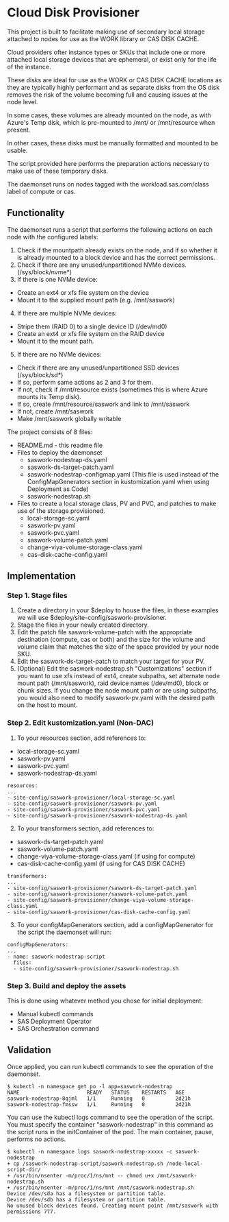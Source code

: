 # Cloud Disk Provisioner

This project is built to facilitate making use of secondary local storage attached to nodes for use as the WORK library or CAS DISK CACHE.

Cloud providers ofter instance types or SKUs that include one or more attached local storage devices that are ephemeral, or exist only for the life of the instance.

These disks are ideal for use as the WORK or CAS DISK CACHE locations as they are typically highly performant and as separate disks from the OS disk removes the risk of the volume becoming full and causing issues at the node level.

In some cases, these volumes are already mounted on the node, as with Azure's Temp disk, which is pre-mounted to /mnt/ or /mnt/resource when present.

In other cases, these disks must be manually formatted and mounted to be usable.

The script provided here performs the preparation actions necessary to make use of these temporary disks.

The daemonset runs on nodes tagged with the workload.sas.com/class label of compute or cas.

## Functionality

The daemonset runs a script that performs the following actions on each node with the configured labels:

1. Check if the mountpath already exists on the node, and if so whether it is already mounted to a block device and has the correct permissions.
2. Check if there are any unused/unpartitioned NVMe devices. (/sys/block/nvme*)
3. If there is one NVMe device:
- Create an ext4 or xfs file system on the device
- Mount it to the supplied mount path (e.g. /mnt/saswork)
4. If there are multiple NVMe devices:
- Stripe them (RAID 0) to a single device ID (/dev/md0)
- Create an ext4 or xfs file system on the RAID device
- Mount it to the mount path.
5. If there are no NVMe devices:
- Check if there are any unused/unpartitioned SSD devices (/sys/block/sd*)
- If so, perform same actions as 2 and 3 for them.
- If not, check if /mnt/resource exists (sometimes this is where Azure mounts its Temp disk).
- If so, create /mnt/resource/saswork and link to /mnt/saswork
- If not, create /mnt/saswork
- Make /mnt/saswork globally writable

The project consists of 8 files:
- README.md - this readme file
- Files to deploy the daemonset
  - saswork-nodestrap-ds.yaml
  - saswork-ds-target-patch.yaml
  - saswork-nodestrap-configmap.yaml (This file is used instead of the ConfigMapGenerators section in kustomization.yaml when using Deployment as Code)
  - saswork-nodestrap.sh
- Files to create a local storage class, PV and PVC, and patches to make use of the storage provisioned. 
  - local-storage-sc.yaml
  - saswork-pv.yaml
  - saswork-pvc.yaml
  - saswork-volume-patch.yaml
  - change-viya-volume-storage-class.yaml
  - cas-disk-cache-config.yaml

## Implementation

### Step 1. Stage files

1. Create a directory in your $deploy to house the files, in these examples we will use $deploy/site-config/saswork-provisioner.
2. Stage the files in your newly created directory.
2. Edit the patch file saswork-volume-patch with the appropriate destination (compute, cas or both) and the size for the volume and volume claim that matches the size of the space provided by your node SKU.
3. Edit the saswork-ds-target-patch to match your target for your PV.
4. (Optional) Edit the saswork-nodestrap.sh "Customizations" section if you want to use xfs instead of ext4, create subpaths, set alternate node mount path (/mnt/saswork), raid device names (/dev/md0), block or chunk sizes. If you change the node mount path or are using subpaths, you would also need to modify saswork-pv.yaml with the desired path on the host to mount.

### Step 2. Edit kustomization.yaml (Non-DAC)

1. To your resources section, add references to:
 - local-storage-sc.yaml
 - saswork-pv.yaml
 - saswork-pvc.yaml
 - saswork-nodestrap-ds.yaml

```
resources:
...
- site-config/saswork-provisioner/local-storage-sc.yaml
- site-config/saswork-provisioner/saswork-pv.yaml
- site-config/saswork-provisioner/saswork-pvc.yaml
- site-config/saswork-provisioner/saswork-nodestrap-ds.yaml
```

2. To your transformers section, add references to:
 - saswork-ds-target-patch.yaml
 - saswork-volume-patch.yaml
 - change-viya-volume-storage-class.yaml (if using for compute)
 - cas-disk-cache-config.yaml (if using for CAS DISK CACHE)

```
transformers:
...
- site-config/saswork-provisioner/saswork-ds-target-patch.yaml
- site-config/saswork-provisioner/saswork-volume-patch.yaml
- site-config/saswork-provisioner/change-viya-volume-storage-class.yaml
- site-config/saswork-provisioner/cas-disk-cache-config.yaml
```

3. To your configMapGenerators section, add a configMapGenerator for the script the daemonset will run:

```
configMapGenerators:
...
- name: saswork-nodestrap-script
  files:
  - site-config/saswork-provisioner/saswork-nodestrap.sh
```
### Step 3. Build and deploy the assets

This is done using whatever method you chose for initial deployment:
- Manual kubectl commands
- SAS Deployment Operator
- SAS Orchestration command

## Validation

Once applied, you can run kubectl commands to see the operation of the daemonset.

```
$ kubectl -n namespace get po -l app=saswork-nodestrap
NAME                      READY   STATUS    RESTARTS   AGE
saswork-nodestrap-8qjml   1/1     Running   0          2d21h
saswork-nodestrap-fmssw   1/1     Running   0          2d21h
```

You can use the kubectl logs command to see the operation of the script. You must specify the container "saswork-nodestrap" in this command as the script runs in the initContainer of the pod. The main container, pause, performs no actions.

```
$ kubectl -n namespace logs saswork-nodestrap-xxxxx -c saswork-nodestrap
+ cp /saswork-nodestrap-script/saswork-nodestrap.sh /node-local-script-dir/
+ /usr/bin/nsenter -m/proc/1/ns/mnt -- chmod u+x /mnt/saswork-nodestrap.sh
+ /usr/bin/nsenter -m/proc/1/ns/mnt /mnt/saswork-nodestrap.sh
Device /dev/sda has a filesystem or partition table.
Device /dev/sdb has a filesystem or partition table.
No unused block devices found. Creating mount point /mnt/saswork with permissions 777.
```